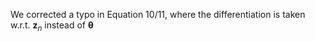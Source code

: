 We corrected a typo in Equation 10/11, where the differentiation is taken w.r.t. $\bm z_n$ instead of $\bm\theta$
